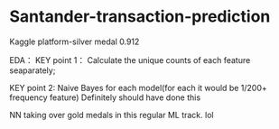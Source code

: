 # Santander-transaction-prediction
Kaggle platform-silver medal 0.912

EDA： 
KEY point 1：
Calculate the unique counts of each feature seaparately;

KEY point 2:
Naive Bayes for each model(for each it would be 1/200+ frequency feature)
Definitely should have done this

NN taking over gold medals in this regular ML track. lol
